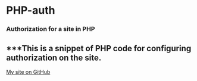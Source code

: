 # PHP-auth
### Authorization for a site in PHP

***This is a snippet of PHP code for configuring authorization on the site.
---
[My site on GitHub](https://poliweb.github.io/)
